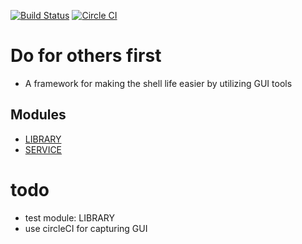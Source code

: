 


[![Build Status](https://travis-ci.org/brownman/do_for_others_first.svg?branch=develop)](https://travis-ci.org/brownman/do_for_others_first)
[![Circle CI](https://circleci.com/gh/brownman/do_for_others_first.svg?style=svg)](https://circleci.com/gh/brownman/do_for_others_first)

Do for others first
===
- A framework for making the shell life easier by utilizing GUI tools






 Modules
 ---
 - [LIBRARY](https://github.com/brownman/LIBRARY)
 - [SERVICE](https://github.com/brownman/SERVICE)

 
todo
===
- test module: LIBRARY
- use circleCI for capturing GUI
